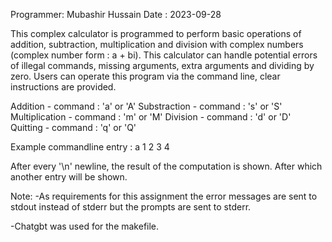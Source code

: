 Programmer: Mubashir Hussain
Date : 2023-09-28

This complex calculator is programmed to perform basic operations of addition, subtraction, 
multiplication and division with complex numbers (complex number form : a + bi). This calculator can 
handle potential errors of illegal commands, missing arguments, extra arguments and dividing by zero. 
Users can operate this program via the command line, clear instructions are provided. 

Addition - command : 'a' or 'A'
Substraction - command : 's' or 'S'
Multiplication - command : 'm' or 'M'
Division - command : 'd' or 'D'
Quitting - command : 'q' or 'Q'

Example commandline entry : a 1 2 3 4

After every '\n' newline, the result of the computation is shown. After which another entry will be shown.

Note:
-As requirements for this assignment the error messages are sent to stdout instead of stderr but the prompts 
are sent to stderr. 

-Chatgbt was used for the makefile.
